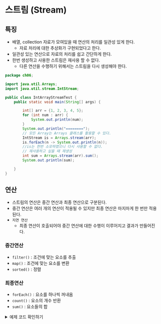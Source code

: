 # 스트림 (Stream)
## 특징
- 배열, collection 자료가 모여있을 때 연산의 처리를 일관성 있게 한다.
  - 자료 처리에 대한 추상화가 구현되었다고 한다.
- 일관성 있는 연산으로 자료의 처리를 쉽고 간단하게 한다.
- 한번 생성하고 사용한 스트림은 재사용 할 수 없다.
  - 다른 연산을 수행하기 위해서는 스트림을 다시 생성해야 한다.

```java
package ch06;

import java.util.Arrays;
import java.util.stream.IntStream;

public class IntArrayStreamTest {
    public static void main(String[] args) {

        int[] arr = {1, 2, 3, 4, 5};
        for (int num : arr) {
            System.out.println(num);
        }
        System.out.println("========");
        // 모든 Array는 Arrays 클래스를 활용할 수 있다.
        IntStream is = Arrays.stream(arr);
        is.forEach(n -> System.out.println(n));
        //is는 한번 소모하였으니 다시 사용할 수 없다.
        // 재사용하고 싶을 때 재생성
        int sum = Arrays.stream(arr).sum();
        System.out.println(sum);

    }
}

```

## 연산
- 스트림의 연산은 중간 연산과 최종 연산으로 구분된다.
- 중간 연산은 여러 개의 연산이 적용될 수 있지만 최종 연산은 마지마게 한 번만 적용된다.
- ```지연 연산```
  - 최종 연산이 호출되어야 중간 연산에 대한 수행이 이루어지고 결과가 만들어진다. 

### 중간연산
- ```filter()``` : 조건에 맞는 요소를 추출
- ```map()``` : 조건에 맞는 요소를 변환
- ```sorted()``` : 정렬

### 최종연산
- ```forEach()``` : 요소를 하나씩 꺼내옴 
- ```count()``` : 요소의 개수 반환
- ```sum()``` : 요소들의 합

<details>
<summary>예제 코드 확인하기</summary>

```java
package ch06;

import java.util.ArrayList;
import java.util.List;
import java.util.stream.Stream;

public class ArrayListStreamTest {
    public static void main(String[] args) {

        List<String> sList = new ArrayList<String>();
        sList.add("Thomas");
        sList.add("Edward");
        sList.add("Jack");

        Stream<String> stream = sList.stream();
        stream.forEach(s->System.out.println(s));

        sList.stream().sorted().forEach(s->System.out.print(s + "\t"));
        System.out.println();
        sList.stream().map(s->s.length()).forEach(n->System.out.print(n + "\t"));
        System.out.println();
        sList.stream().filter(s->s.length()>=5).forEach(s->System.out.print(s + "\t"));
    }
}

// 결과
//Thomas
//Edward
//Jack
//Edward	Jack	Thomas
//6 6	4
//Thomas	Edward	
```
</details>


